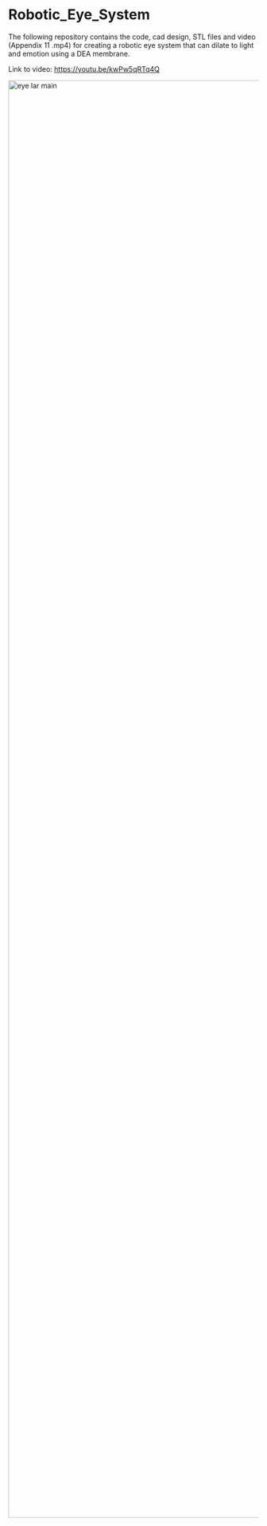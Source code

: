 
# Robotic_Eye_System
The following repository contains the code, cad design, STL files and video (Appendix 11 .mp4) for creating a robotic eye system that can dilate to light and emotion using a DEA membrane.

Link to video: https://youtu.be/kwPw5qRTq4Q

<img width="2886" alt="eye lar main" src="https://user-images.githubusercontent.com/30932555/111906921-f6eef300-8a4a-11eb-8cc8-dac1ccbeac07.png">

